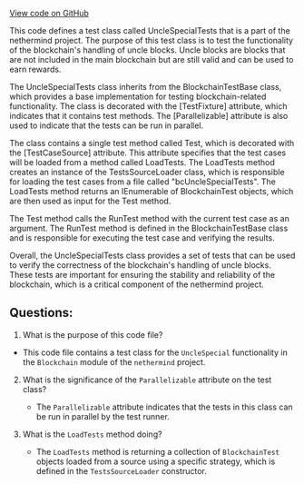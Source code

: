 [View code on GitHub](https://github.com/nethermindeth/nethermind/Ethereum.Blockchain.Block.Test/UncleSpecialTests.cs)

This code defines a test class called UncleSpecialTests that is a part of the nethermind project. The purpose of this test class is to test the functionality of the blockchain's handling of uncle blocks. Uncle blocks are blocks that are not included in the main blockchain but are still valid and can be used to earn rewards. 

The UncleSpecialTests class inherits from the BlockchainTestBase class, which provides a base implementation for testing blockchain-related functionality. The class is decorated with the [TestFixture] attribute, which indicates that it contains test methods. The [Parallelizable] attribute is also used to indicate that the tests can be run in parallel.

The class contains a single test method called Test, which is decorated with the [TestCaseSource] attribute. This attribute specifies that the test cases will be loaded from a method called LoadTests. The LoadTests method creates an instance of the TestsSourceLoader class, which is responsible for loading the test cases from a file called "bcUncleSpecialTests". The LoadTests method returns an IEnumerable of BlockchainTest objects, which are then used as input for the Test method.

The Test method calls the RunTest method with the current test case as an argument. The RunTest method is defined in the BlockchainTestBase class and is responsible for executing the test case and verifying the results.

Overall, the UncleSpecialTests class provides a set of tests that can be used to verify the correctness of the blockchain's handling of uncle blocks. These tests are important for ensuring the stability and reliability of the blockchain, which is a critical component of the nethermind project.
## Questions: 
 1. What is the purpose of this code file?
   - This code file contains a test class for the `UncleSpecial` functionality in the `Blockchain` module of the `nethermind` project.

2. What is the significance of the `Parallelizable` attribute on the test class?
   - The `Parallelizable` attribute indicates that the tests in this class can be run in parallel by the test runner.

3. What is the `LoadTests` method doing?
   - The `LoadTests` method is returning a collection of `BlockchainTest` objects loaded from a source using a specific strategy, which is defined in the `TestsSourceLoader` constructor.